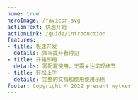 ```yaml
---
home: true
heroImage: /favicon.svg
actionText: 快速开始
actionLink: /guide/introduction
features:
- title: 极速开发
  details: 效率提升看得见
- title: 开箱即用
  details: 零配置使用，无需关注实现细节
- title: 轻松上手
  details: 完整的文档和使用使用示例
footer: Copyright © 2022 present wytxer
---
```

